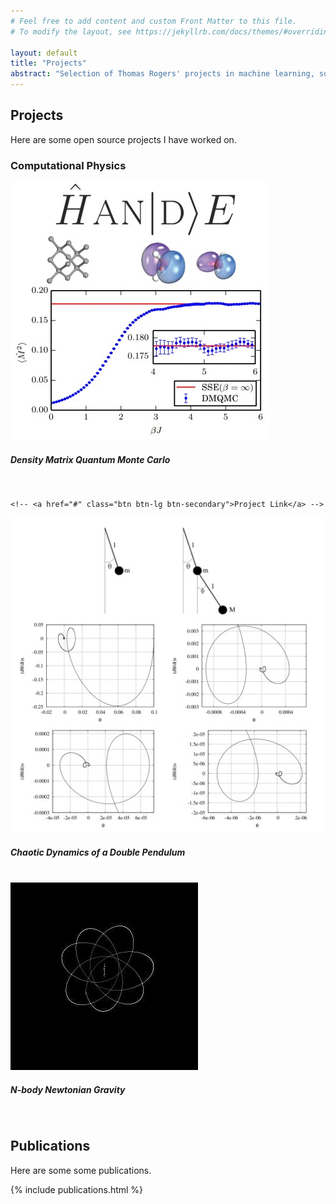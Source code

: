 ```yaml
---
# Feel free to add content and custom Front Matter to this file.
# To modify the layout, see https://jekyllrb.com/docs/themes/#overriding-theme-defaults

layout: default
title: "Projects"
abstract: "Selection of Thomas Rogers' projects in machine learning, software engineering, and computational physics."
---
```


<h2 class="cover-heading">Projects</h2>
<p>Here are some open source projects I have worked on.</p>
<h3 class="cover-heading">Computational Physics</h3>
<div class="row">
    <div class="card card-small">
  <img class="card-img-top" src="./assets/images/dmqmc.jpg" alt="Density Matrix Quantum Monte Carlo and the HANDE code">
  <div class="card-body">
    <h5 class="card-title">Density Matrix Quantum Monte Carlo</h5>
    <a href="http://www.hande.org.uk/"><i class="fa fa-link" aria-hidden="true"></i></a> &nbsp;
    <a href="https://github.com/hande-qmc/hande"><i class="fa fa-github" aria-hidden="true"></i></a> &nbsp;
    <a href="https://journals.aps.org/prb/abstract/10.1103/PhysRevB.89.245124"><i class="fa fa-file" aria-hidden="true"></i></a> &nbsp;

    <!-- <a href="#" class="btn btn-lg btn-secondary">Project Link</a> -->
  </div>
</div>

<div class="card card-small">
<img class="card-img-top" src="./assets/images/double_pendulum.jpg" alt="Simulating the dynamics of a double pendulum">
<div class="card-body">
<h5 class="card-title">Chaotic Dynamics of a Double Pendulum</h5>
<!-- <p class="card-text">Some quick example text to build on the card title and make up the bulk of the card's content.</p> -->
<a href="https://github.com/TWRogers/DoublePendulumSimulation"><i class="fa fa-github" aria-hidden="true"></i></a> &nbsp;
<a href="https://github.com/TWRogers/DoublePendulumSimulation/blob/master/pendulum_report/Project_A_Report.pdf"><i class="fa fa-file" aria-hidden="true"></i></a> &nbsp;
</div>
</div>
<div class="card card-small">
<img class="card-img-top" src="./assets/images/gravity.png" alt="Simulating N-body Newtonian gravity">
<div class="card-body">
<h5 class="card-title">N-body Newtonian Gravity</h5>
<!-- <p class="card-text">Some quick example text to build on the card title and make up the bulk of the card's content.</p> -->
<!-- <a href="#" class="btn btn-lg btn-secondary">Project Link</a> -->
<a href="https://github.com/TWRogers/NBodyNewtonianGravity"><i class="fa fa-github" aria-hidden="true"></i></a> &nbsp;
<a href="https://github.com/TWRogers/NBodyNewtonianGravity/blob/master/gravity_report/gravity.pdf"><i class="fa fa-file" aria-hidden="true"></i></a> &nbsp;

</div>
</div>
</div>

<h2 class="cover-heading">Publications</h2>
<p>Here are some some publications.</p>
<div class="row">
{% include publications.html %}
</div>
